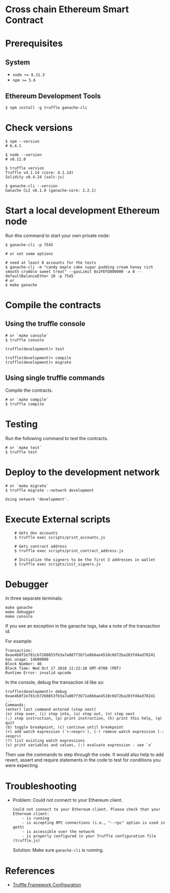 # Cross chain Ethereum Smart Contract

# Prerequisites

## System

* `node >= 8.11.3`
* `npm >= 5.6`

## Ethereum Development Tools

    $ npm install -g truffle ganache-cli

# Check versions

    $ npm --version
    # 6.4.1

    $ node --version
    # v8.12.0

    $ truffle version
    Truffle v4.1.14 (core: 4.1.14)
    Solidity v0.4.24 (solc-js)

    $ ganache-cli --version
    Ganache CLI v6.1.8 (ganache-core: 2.2.1)

# Start a local development Ethereum node

Run this command to start your own private node:

    $ ganache-cli -p 7545

    # or set some options

    # need at least 8 accounts for the tests
    $ ganache-cli -m "candy maple cake sugar pudding cream honey rich smooth crumble sweet treat" --gasLimit 0x2FEFD800000 -a 8 --defaultBalanceEther 10 -p 7545
    # or
    $ make ganache

# Compile the contracts

## Using the truffle console

    # or `make console`
    $ truffle console

    truffle(development)> test

    truffle(development)> compile
    truffle(development)> migrate

## Using single truffle commands

Compile the contracts.

    # or `make compile`
    $ truffle compile

# Testing

Run the following command to test the contracts.

    # or `make test`
    $ truffle test

# Deploy to the development network

    # or `make migrate`
    $ truffle migrate --network development

    Using network 'development'.

# Execute External scripts

```
    # Gets dev accounts
    $ truffle exec scripts/print_accounts.js

    # Gets contract address
    $ truffle exec scripts/print_contract_address.js

    # Initialize the signers to be the first 3 addresses in wallet
    $ truffle exec scripts/init_signers.js
```

# Debugger

In three separate terminals:

    make ganache
    make debugger
    make console

If you see an exception in the ganache logs, take a note of the transaction id.

For example:

    Transaction: 0xae4b8f2e781cb7260853fb3a7a807f3b71e8b6ae4510c0d72ba203fd4ad70241
    Gas usage: 14600000
    Block Number: 46
    Block Time: Wed Oct 17 2018 12:22:18 GMT-0700 (PDT)
    Runtime Error: invalid opcode

In the console, debug the transaction id like so:

    truffle(development)> debug 0xae4b8f2e781cb7260853fb3a7a807f3b71e8b6ae4510c0d72ba203fd4ad70241
    ...
    Commands:
    (enter) last command entered (step next)
    (o) step over, (i) step into, (u) step out, (n) step next
    (;) step instruction, (p) print instruction, (h) print this help, (q) quit
    (b) toggle breakpoint, (c) continue until breakpoint
    (+) add watch expression (`+:<expr>`), (-) remove watch expression (-:<expr>)
    (?) list existing watch expressions
    (v) print variables and values, (:) evaluate expression - see `v`

Then use the commands to step through the code.
It would also help to add revert, assert and require statements in the code to test for conditions you were expecting.
    
# Troubleshooting

* Problem: Could not connect to your Ethereum client.

      Could not connect to your Ethereum client. Please check that your Ethereum client:
          - is running
          - is accepting RPC connections (i.e., "--rpc" option is used in geth)
          - is accessible over the network
          - is properly configured in your Truffle configuration file (truffle.js)

  Solution: Make sure `ganache-cli` is running.

# References

* [Truffle Framework Configuration](http://truffleframework.com/docs/advanced/configuration>)
